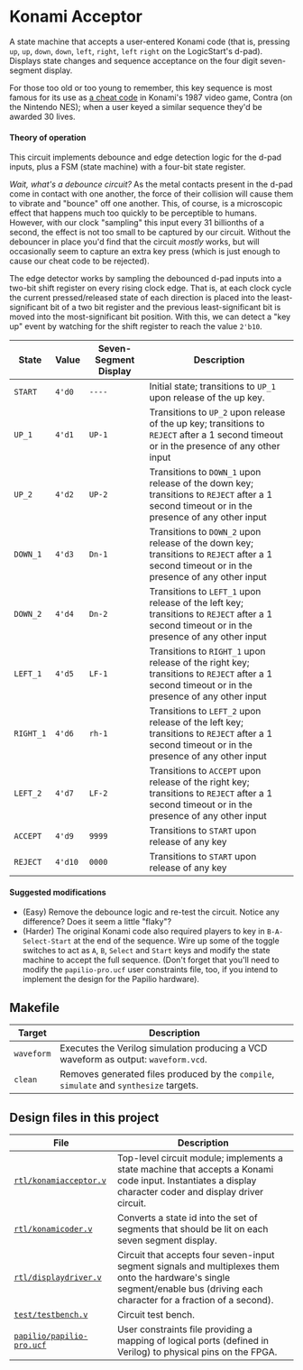 # Konami Acceptor

A state machine that accepts a user-entered Konami code (that is, pressing `up`, `up`, `down`, `down`, `left`, `right`, `left` `right` on the LogicStart's d-pad). Displays state changes and sequence acceptance on the four digit seven-segment display.

For those too old or too young to remember, this key sequence is most famous for its use as [a cheat code](https://en.wikipedia.org/wiki/Konami_Code) in Konami's 1987 video game, Contra (on the Nintendo NES); when a user keyed a similar sequence they'd be awarded 30 lives.

#### Theory of operation

This circuit implements debounce and edge detection logic for the d-pad inputs, plus a FSM (state machine) with a four-bit state register.

_Wait, what's a debounce circuit?_ As the metal contacts present in the d-pad come in contact with one another, the force of their collision will cause them to vibrate and "bounce" off one another. This, of course, is a microscopic effect that happens much too quickly to be perceptible to humans. However, with our clock "sampling" this input every 31 billionths of a second, the effect is not too small to be captured by our circuit. Without the debouncer in place you'd find that the circuit _mostly_ works, but will occasionally seem to capture an extra key press (which is just enough to cause our cheat code to be rejected).

The edge detector works by sampling the debounced d-pad inputs into a two-bit shift register on every rising clock edge. That is, at each clock cycle the current pressed/released state of each direction is placed into the least-significant bit of a two bit register and the previous least-significant bit is moved into the most-significant bit position. With this, we can detect a "key up" event by watching for the shift register to reach the value `2'b10`.

State     | Value    | Seven-Segment Display | Description
----------|----------|-----------------------|------------
`START`   | `4'd0`   | `----`                | Initial state; transitions to `UP_1` upon release of the up key.
`UP_1`    | `4'd1`   | `UP-1`                | Transitions to `UP_2` upon release of the up key; transitions to `REJECT` after a 1 second timeout or in the presence of any other input
`UP_2`    | `4'd2`   | `UP-2`                | Transitions to `DOWN_1` upon release of the down key; transitions to `REJECT` after a 1 second timeout or in the presence of any other input
`DOWN_1`  | `4'd3`   | `Dn-1`                | Transitions to `DOWN_2` upon release of the down key; transitions to `REJECT` after a 1 second timeout or in the presence of any other input
`DOWN_2`  | `4'd4`   | `Dn-2`                | Transitions to `LEFT_1` upon release of the left key; transitions to `REJECT` after a 1 second timeout or in the presence of any other input
`LEFT_1`  | `4'd5`   | `LF-1`                | Transitions to `RIGHT_1` upon release of the right key; transitions to `REJECT` after a 1 second timeout or in the presence of any other input
`RIGHT_1` | `4'd6`   | `rh-1`                | Transitions to `LEFT_2` upon release of the left key; transitions to `REJECT` after a 1 second timeout or in the presence of any other input
`LEFT_2`  | `4'd7`   | `LF-2`                | Transitions to `ACCEPT` upon release of the right key; transitions to `REJECT` after a 1 second timeout or in the presence of any other input
`ACCEPT`  | `4'd9`   | `9999`                | Transitions to `START` upon release of any key
`REJECT`  | `4'd10`  | `0000`                | Transitions to `START` upon release of any key

#### Suggested modifications

* (Easy) Remove the debounce logic and re-test the circuit. Notice any difference? Does it seem a little "flaky"?
* (Harder) The original Konami code also required players to key in `B-A-Select-Start` at the end of the sequence. Wire up some of the toggle switches to act as `A`, `B`, `Select` and `Start` keys and modify the state machine to accept the full sequence. (Don't forget that you'll need to modify the `papilio-pro.ucf` user constraints file, too, if you intend to implement the design for the Papilio hardware).   

## Makefile

Target       | Description
-------------|------------
`waveform`   | Executes the Verilog simulation producing a VCD waveform as output: `waveform.vcd`.
`clean`      | Removes generated files produced by the `compile`, `simulate` and `synthesize` targets.

## Design files in this project

File | Description
-----|------------
[`rtl/konamiacceptor.v`](rtl/konamiacceptor.v) | Top-level circuit module; implements a state machine that accepts a Konami code input. Instantiates a display character coder and display driver circuit.
[`rtl/konamicoder.v`](rtl/konamicoder.v) | Converts a state id into the set of segments that should be lit on each seven segment display.
[`rtl/displaydriver.v`](rtl/displaydriver.v) | Circuit that accepts four seven-input segment signals and multiplexes them onto the hardware's single segment/enable bus (driving each character for a fraction of a second).
[`test/testbench.v`](test/testbench.v) | Circuit test bench.
[`papilio/papilio-pro.ucf`](papilio/papilio-pro.ucf) | User constraints file providing a mapping of logical ports (defined in Verilog) to physical pins on the FPGA.
